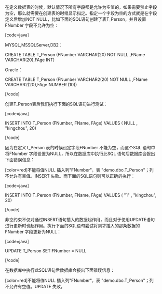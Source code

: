 在定义数据表的时候，默认情况下所有字段都是允许为空值的，如果需要禁止字段为空，那么就需要在创建表的时候显示指定。指定一个字段为空的方式就是在字段定义后增加NOT NULL，比如下面的SQL语句创建了表T_Person，并且设置FNumber 字段不允许为空：
[code=java]
MYSQL,MSSQLServer,DB2：
CREATE TABLE T_Person (FNumber VARCHAR(20) NOT NULL ,FName VARCHAR(20),FAge INT)
Oracle：
CREATE TABLE T_Person (FNumber VARCHAR2(20) NOT NULL ,FName VARCHAR2(20),FAge NUMBER (10))
[/code]
创建T_Person表后我们执行下面的SQL语句进行测试：
[code=java]
INSERT INTO T_Person (FNumber, FName, FAge) VALUES ( NULL , "kingchou", 20)
[/code]
因为在定义T_Person 表的时候设定字段FNumber 不能为空，而这个SQL 语句中将FNumber 字段设置为NULL，所以在数据库中执行此SQL 语句后数据库会报出下面错误信息：
[color=red]不能将值NULL 插入列"FNumber"，表 "demo.dbo.T_Person"；列不允许有空值。INSERT 失败。而下面的SQL语句则可以正确的执行：
[code=java]
INSERT INTO T_Person (FNumber, FName, FAge) VALUES ( "1" , "kingchou", 20)
[/code]
非空约束不仅对通过INSERT语句插入的数据起作用，而且对于使用UPDATE语句进行更新时也起作用。执行下面的SQL语句尝试将刚才插入的那条数据的FNumber 字段更新为NULL：
[code=java]
UPDATE T_Person SET FNumber = NULL
[/code]
在数据库中执行此SQL语句后数据库会报出下面错误信息：
[color=red]不能将值NULL 插入列"FNumber"，表 "demo.dbo.T_Person"；列不允许有空值。UPDATE 失败。
